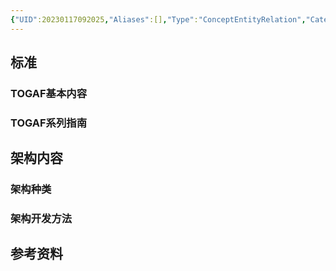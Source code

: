 ```yaml
---
{"UID":20230117092025,"Aliases":[],"Type":"ConceptEntityRelation","Category":null,"tags":["#review","gardenEntry","gardenEntry","gardenEntry","gardenEntry","gardenEntry"],"mindmap-plugin":"basic","dg-home":true,"dg-publish":true,"permalink":"/new/togaf/","dgPassFrontmatter":true}
---
```


## 标准

### TOGAF基本内容


### TOGAF系列指南

## 架构内容

### 架构种类

### 架构开发方法

## 参考资料

